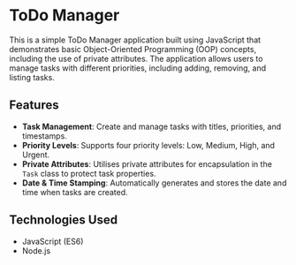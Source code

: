 # ToDo Manager
This is a simple ToDo Manager application built using JavaScript that demonstrates basic Object-Oriented Programming (OOP) concepts, including the use of private attributes. The application allows users to manage tasks with different priorities, including adding, removing, and listing tasks.
## Features
- **Task Management**: Create and manage tasks with titles, priorities, and timestamps.
- **Priority Levels**: Supports four priority levels: Low, Medium, High, and Urgent.
- **Private Attributes**: Utilises private attributes for encapsulation in the `Task` class to protect task properties.
- **Date & Time Stamping**: Automatically generates and stores the date and time when tasks are created.
## Technologies Used
- JavaScript (ES6)
- Node.js